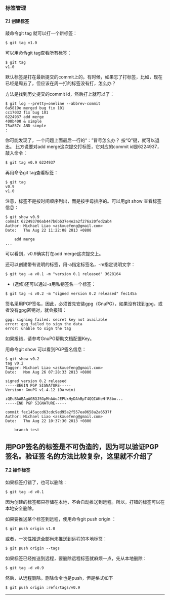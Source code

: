 ### 标签管理
#### 7.1 创建标签
敲命令git tag <name>就可以打一个新标签：
```
$ git tag v1.0
```
可以用命令git tag查看所有标签：
```
$ git tag
v1.0
```
默认标签是打在最新提交的commit上的。有时候，如果忘了打标签，比如，现在已经是周五了，但应该在周一打的标签没有打，怎么办？

方法是找到历史提交的commit id，然后打上就可以了：
```
$ git log --pretty=oneline --abbrev-commit
6a5819e merged bug fix 101
cc17032 fix bug 101
6224937 add merge
400b400 & simple
75a857c AND simple
:
```
你可能发现了，一个问题上面最后一行的“：”冒号怎么办？
按“Q”键，就可以退出。
比方说要对add merge这次提交打标签，它对应的commit id是6224937，敲入命令：
```
$ git tag v0.9 6224937
```
再用命令git tag查看标签：
```
$ git tag
v0.9
v1.0
```
注意，标签不是按时间顺序列出，而是按字母排序的。可以用git show <tagname>查看标签信息：
```
$ git show v0.9
commit 622493706ab447b6bb37e4e2a2f276a20fed2ab4
Author: Michael Liao <askxuefeng@gmail.com>
Date:   Thu Aug 22 11:22:08 2013 +0800

    add merge
...
```
可以看到，v0.9确实打在add merge这次提交上。

还可以创建带有说明的标签，用-a指定标签名，-m指定说明文字：
```
$ git tag -a v0.1 -m "version 0.1 released" 3628164
```
+ (选修)还可以通过-s用私钥签名一个标签：
```
$ git tag -s v0.2 -m "signed version 0.2 released" fec145a
```
签名采用PGP签名，因此，必须首先安装gpg（GnuPG），如果没有找到gpg，或者没有gpg密钥对，就会报错：
```
gpg: signing failed: secret key not available
error: gpg failed to sign the data
error: unable to sign the tag
```
如果报错，请参考GnuPG帮助文档配置Key。

用命令git show <tagname>可以看到PGP签名信息：
```
$ git show v0.2
tag v0.2
Tagger: Michael Liao <askxuefeng@gmail.com>
Date:   Mon Aug 26 07:28:33 2013 +0800

signed version 0.2 released
-----BEGIN PGP SIGNATURE-----
Version: GnuPG v1.4.12 (Darwin)

iQEcBAABAgAGBQJSGpMhAAoJEPUxHyDAhBpT4QQIAKeHfR3bo...
-----END PGP SIGNATURE-----

commit fec145accd63cdc9ed95a2f557ea0658a2a6537f
Author: Michael Liao <askxuefeng@gmail.com>
Date:   Thu Aug 22 10:37:30 2013 +0800

    branch test
```

用PGP签名的标签是不可伪造的，因为可以验证PGP签名。验证签
名的方法比较复杂，这里就不介绍了
---
#### 7.2 操作标签
如果标签打错了，也可以删除：
```
$ git tag -d v0.1 
```
因为创建的标签都只存储在本地，不会自动推送到远程。所以，打错的标签可以在本地安全删除。

如果要推送某个标签到远程，使用命令git push origin <tagname>：
```
$ git push origin v1.0
```
或者，一次性推送全部尚未推送到远程的本地标签：
```
$ git push origin --tags
```
如果标签已经推送到远程，要删除远程标签就麻烦一点，先从本地删除：
```
$ git tag -d v0.9
```
然后，从远程删除。删除命令也是push，但是格式如下
```
$ git push origin :refs/tags/v0.9 
```

---





